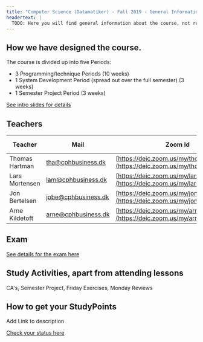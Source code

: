 ```yaml
---
title: "Computer Science (Datamatiker) - Fall 2019 - General Information"
headertext: | 
  TODO: Here you will find general information about the course, not related to individual flows/weeks
---
```

## How we have designed the course.
The course is divided up into five Periods:
- 3 Programming/technique Periods (10 weeks)
- 1 System Development Period (spread out over the full semester) (3 weeks)
- 1 Semester Project Period (3 weeks)
<!--BEGIN slides ##-->
[See intro slides for details](https://docs.google.com/presentation/d/14v_H3mTtu1iKenP62-FEhNcAQHwTM0UjSTv_kuX_gjI/edit?usp=sharing)
<!--END slides ##-->

## Teachers

|Teacher   |      Mail     |  Zoom Id | Snippet-file|
|----------|---------------|----------|-------------|
| Thomas Hartman  |  tha@cphbusiness.dk | [https://deic.zoom.us/my/thomashartmann](https://deic.zoom.us/my/thomashartmann) | - |
| Lars Mortensen |  lam@cphbusiness.dk   |   [https://deic.zoom.us/my/larsmortensen](https://deic.zoom.us/my/larsmortensen) | [snippet](https://docs.google.com/document/d/1s-Uczqyj0AQG1Kc2pD43M-xr9en3DvPUxRv0rX27u0I/edit?usp=sharing) |
| Jon Bertelsen| jobe@cphbusiness.dk |   [https://deic.zoom.us/my/jonbertelsen](https://deic.zoom.us/my/jonbertelsen) | - |
| Arne Kildetoft | arne@cphbusiness.dk | [https://deic.zoom.us/my/arnekildetoft](https://deic.zoom.us/my/arnekildetoft) | - |


## Exam
[See details for the exam here](https://docs.google.com/document/d/10ZphoI7YLiBDuBiFvh8dsWHdKbC1Ra4k7nKxIsCEZWM/edit?usp=sharing)
## Study Activities, apart from attending lessons
CA's, Semester Project, Friday Exercises, Monday Reviews



## How to get your StudyPoints

Add Link to description

[Check your status here](https://studypoints.info)



